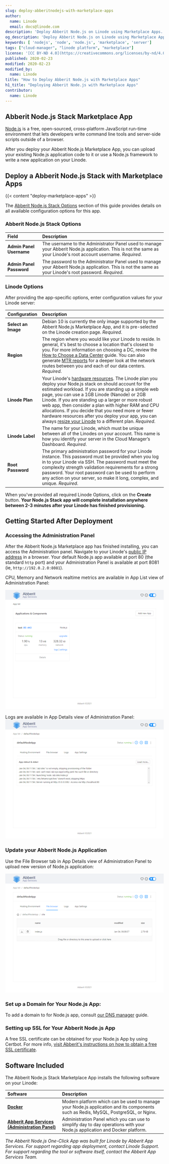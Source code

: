 ```yaml
---
slug: deploy-abberitnodejs-with-marketplace-apps
author:
  name: Linode
  email: docs@linode.com
description: 'Deploy Abberit Node.js on Linode using Marketplace Apps.'
og_description: 'Deploy Abberit Node.js on Linode using Marketplace Apps.'
keywords: [ 'nodejs', 'node', 'node.js', 'marketplace', 'server']
tags: ["cloud-manager", "linode platform", "marketplace"]
license: '[CC BY-ND 4.0](https://creativecommons.org/licenses/by-nd/4.0)'
published: 2020-02-23
modified: 2020-02-23
modified_by:
  name: Linode
title: "How to Deploy Abberit Node.js with Marketplace Apps"
h1_title: "Deploying Abberit Node.js with Marketplace Apps"
contributor:
  name: Linode
---
```


## Abberit Node.js Stack Marketplace App

[Node.js](https://nodejs.dev/) is a free, open-sourced, cross-platform JavaScript run-time environment that lets developers write command line tools and server-side scripts outside of a browser.

After you deploy your Abberit Node.js Marketplace App, you can upload your existing Node.js application code to it or use a Node.js framework to write a new application on your Linode.

## Deploy a Abberit Node.js Stack with Marketplace Apps

{{< content "deploy-marketplace-apps" >}}

The [Abberit Node.js Stack Options](#node.js-stack-options) section of this guide provides details on all available configuration options for this app.

### Abberit Node.js Stack Options

| **Field** | **Description** |
|:--------------|:------------|
| **Admin Panel Username** | The username to the Administrator Panel used to manage your Abberit Node.js application. This is not the same as your Linode's root account username. *Required*. |
| **Admin Panel Password** | The password to the Administrator Panel used to manage your Abberit Node.js application. This is not the same as your Linode's root password. *Required*. |

### Linode Options

After providing the app-specific options, enter configuration values for your Linode server:

| **Configuration** | **Description** |
|:--------------|:------------|
| **Select an Image** | Debian 10 is currently the only image supported by the Abberit Node.js Marketplace App, and it is pre-selected on the Linode creation page. *Required*. |
| **Region** | The region where you would like your Linode to reside. In general, it's best to choose a location that's closest to you. For more information on choosing a DC, review the [How to Choose a Data Center](/docs/guides/how-to-choose-a-data-center) guide. You can also generate [MTR reports](/docs/guides/diagnosing-network-issues-with-mtr/) for a deeper look at the network routes between you and each of our data centers. *Required*. |
| **Linode Plan** | Your Linode's [hardware resources](/docs/guides/how-to-choose-a-linode-plan/#hardware-resource-definitions). The Linode plan you deploy your Node.js stack on should account for the estimated workload. If you are standing up a simple web page, you can use a 1GB Linode (Nanode) or 2GB Linode. If you are standing up a larger or more robust web app, then consider a plan with higher RAM and CPU allocations. If you decide that you need more or fewer hardware resources after you deploy your app, you can always [resize your Linode](/docs/guides/resizing-a-linode/) to a different plan. *Required*. |
| **Linode Label** | The name for your Linode, which must be unique between all of the Linodes on your account. This name is how you identify your server in the Cloud Manager’s Dashboard. *Required*. |
| **Root Password** | The primary administration password for your Linode instance. This password must be provided when you log in to your Linode via SSH. The password must meet the complexity strength validation requirements for a strong password. Your root password can be used to perform any action on your server, so make it long, complex, and unique. *Required*. |

When you've provided all required Linode Options, click on the **Create** button. **Your Node.js Stack app will complete installation anywhere between 2-3 minutes after your Linode has finished provisioning.**

## Getting Started After Deployment

### Accessing the Administration Panel

After the Abberit Node.js Marketplace app has finished installing, you can access the Administration panel. Navigate to your Linode's [public IP address](/docs/guides/getting-started/#find-your-linode-s-ip-address) in a browser. Your default Node.js app available at port 80 (the standard `http` port) and your Administration Panel is available at port 8081 (ie, `http://192.0.2.0:8081`).

CPU, Memory and Network realtime metrics are available in App List view of Administration Panel:

![App realtime metrics](abberit-app-services-metrics.png "View Application Metrics")

Logs are available in App Details view of Administration Panel:
![App logs](abberit-app-services-logs.png "View Application Logs")

### Update your Abberit Node.js Application

Use the File Browser tab in App Details view of Administration Panel to upload new version of Node.js application:

![App browse and update](abberit-app-services-file-browser.png "Update Application Files")

### Set up a Domain for Your Node.js App:
To add a domain to for Node.js app, consult [our DNS manager](docs/guides/common-dns-configurations/#set-up-a-domain) guide.

### Setting up SSL for Your Abberit Node.js App
A free SSL certificate can be obtained for your Node.js App by using Certbot. For more info, [visit Abberit's instructions on how to obtain a free SSL certificate](https://abberit.io/docs/app-https/#obtain-free-ssl-certificate-using-certbot).

## Software Included

The Abberit Node.js Stack Marketplace App installs the following software on your Linode:

| **Software** | **Description** |
|:--------------|:------------|
| [**Docker**](https://docker.com) | Modern platform which can be used to manage your Node.js application and its components such as Redis, MySQL, PostgreSQL, or Nginx.|
| [**Abberit App Services (Administration Panel)**](https://abberit.io/docs/) | Administration Panel which you can use to simplify day to day operations with your Node.js application and Docker platform. |

*The Abberit Node.js One-Click App was built for Linode by Abberit App Services. For support regarding app deployment, contact Linode Support. For support regarding the tool or software itself, contact the Abberit App Services Team.*